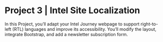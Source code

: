 # Project 3 | Intel Site Localization
In this Project, you’ll adapt your Intel Journey webpage to support right-to-left (RTL) languages and improve its accessibility. You’ll modify the layout, integrate Bootstrap, and add a newsletter subscription form.
